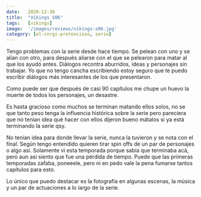 ```yaml
---
date:   2020-12-30
title:  "Vikings S06"
tags:   [vikings]
image:  '/images/reviews/vikings-s06.jpg'
category: [el-corgi-pretencioso, serie]
---
```

Tengo problemas con la serie desde hace tiempo. Se pelean con uno y se alían con otro, para después aliarse con el que se pelearon para matar al que los ayudó antes. Diálogos recontra aburridos, ideas y personajes sin trabajar. Yo que no tengo cancha escribiendo estoy seguro que te puedo escribir diálogos más interesantes de los que presentaron. 

Como puede ser que después de casi 90 capítulos me chupe un huevo la muerte de todos los personajes, un desastre.

Es hasta gracioso como muchos se terminan matando ellos solos, no se que tanto peso tenga la influencia histórica sobre la serie pero pareciera que no tenían idea qué hacer con ellos dijeron bueno mátalos si ya está terminando la serie qsy.

No tenían idea para donde llevar la serie, nunca la tuvieron y se nota con el final. Según tengo entendido quieren tirar spin offs de un par de personajes o algo así. Solamente vi esta temporada porque sabía que terminaba acá, pero aun así siento que fue una pérdida de tiempo. Puede que las primeras temporadas zafaba, poneeele, pero ni en pedo vale la pena fumarse tantos capítulos para esto.

Lo único que puedo destacar es la fotografía en algunas escenas, la música y un par de actuaciones a lo largo de la serie.
